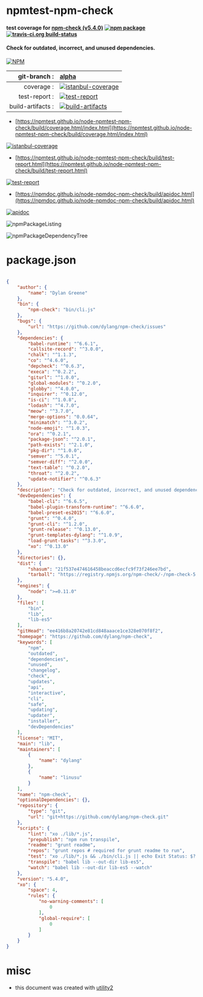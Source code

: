# npmtest-npm-check

#### test coverage for  [npm-check (v5.4.0)](https://github.com/dylang/npm-check)  [![npm package](https://img.shields.io/npm/v/npmtest-npm-check.svg?style=flat-square)](https://www.npmjs.org/package/npmtest-npm-check) [![travis-ci.org build-status](https://api.travis-ci.org/npmtest/node-npmtest-npm-check.svg)](https://travis-ci.org/npmtest/node-npmtest-npm-check)

#### Check for outdated, incorrect, and unused dependencies.

[![NPM](https://nodei.co/npm/npm-check.png?downloads=true&downloadRank=true&stars=true)](https://www.npmjs.com/package/npm-check)

| git-branch : | [alpha](https://github.com/npmtest/node-npmtest-npm-check/tree/alpha)|
|--:|:--|
| coverage : | [![istanbul-coverage](https://npmtest.github.io/node-npmtest-npm-check/build/coverage.badge.svg)](https://npmtest.github.io/node-npmtest-npm-check/build/coverage.html/index.html)|
| test-report : | [![test-report](https://npmtest.github.io/node-npmtest-npm-check/build/test-report.badge.svg)](https://npmtest.github.io/node-npmtest-npm-check/build/test-report.html)|
| build-artifacts : | [![build-artifacts](https://npmtest.github.io/node-npmtest-npm-check/glyphicons_144_folder_open.png)](https://github.com/npmtest/node-npmtest-npm-check/tree/gh-pages/build)|

- [https://npmtest.github.io/node-npmtest-npm-check/build/coverage.html/index.html](https://npmtest.github.io/node-npmtest-npm-check/build/coverage.html/index.html)

[![istanbul-coverage](https://npmtest.github.io/node-npmtest-npm-check/build/screenCapture.buildCi.browser.%252Ftmp%252Fbuild%252Fcoverage.lib.html.png)](https://npmtest.github.io/node-npmtest-npm-check/build/coverage.html/index.html)

- [https://npmtest.github.io/node-npmtest-npm-check/build/test-report.html](https://npmtest.github.io/node-npmtest-npm-check/build/test-report.html)

[![test-report](https://npmtest.github.io/node-npmtest-npm-check/build/screenCapture.buildCi.browser.%252Ftmp%252Fbuild%252Ftest-report.html.png)](https://npmtest.github.io/node-npmtest-npm-check/build/test-report.html)

- [https://npmdoc.github.io/node-npmdoc-npm-check/build/apidoc.html](https://npmdoc.github.io/node-npmdoc-npm-check/build/apidoc.html)

[![apidoc](https://npmdoc.github.io/node-npmdoc-npm-check/build/screenCapture.buildCi.browser.%252Ftmp%252Fbuild%252Fapidoc.html.png)](https://npmdoc.github.io/node-npmdoc-npm-check/build/apidoc.html)

![npmPackageListing](https://npmtest.github.io/node-npmtest-npm-check/build/screenCapture.npmPackageListing.svg)

![npmPackageDependencyTree](https://npmtest.github.io/node-npmtest-npm-check/build/screenCapture.npmPackageDependencyTree.svg)



# package.json

```json

{
    "author": {
        "name": "Dylan Greene"
    },
    "bin": {
        "npm-check": "bin/cli.js"
    },
    "bugs": {
        "url": "https://github.com/dylang/npm-check/issues"
    },
    "dependencies": {
        "babel-runtime": "^6.6.1",
        "callsite-record": "^3.0.0",
        "chalk": "^1.1.3",
        "co": "^4.6.0",
        "depcheck": "^0.6.3",
        "execa": "^0.2.2",
        "giturl": "^1.0.0",
        "global-modules": "^0.2.0",
        "globby": "^4.0.0",
        "inquirer": "^0.12.0",
        "is-ci": "^1.0.8",
        "lodash": "^4.7.0",
        "meow": "^3.7.0",
        "merge-options": "0.0.64",
        "minimatch": "^3.0.2",
        "node-emoji": "^1.0.3",
        "ora": "^0.2.1",
        "package-json": "^2.0.1",
        "path-exists": "^2.1.0",
        "pkg-dir": "^1.0.0",
        "semver": "^5.0.1",
        "semver-diff": "^2.0.0",
        "text-table": "^0.2.0",
        "throat": "^2.0.2",
        "update-notifier": "^0.6.3"
    },
    "description": "Check for outdated, incorrect, and unused dependencies.",
    "devDependencies": {
        "babel-cli": "^6.6.5",
        "babel-plugin-transform-runtime": "^6.6.0",
        "babel-preset-es2015": "^6.6.0",
        "grunt": "^0.4.0",
        "grunt-cli": "^1.2.0",
        "grunt-release": "^0.13.0",
        "grunt-templates-dylang": "^1.0.9",
        "load-grunt-tasks": "^3.3.0",
        "xo": "^0.13.0"
    },
    "directories": {},
    "dist": {
        "shasum": "21f537e474616458beaccd6ecfc9f73f246ee7bd",
        "tarball": "https://registry.npmjs.org/npm-check/-/npm-check-5.4.0.tgz"
    },
    "engines": {
        "node": ">=0.11.0"
    },
    "files": [
        "bin",
        "lib",
        "lib-es5"
    ],
    "gitHead": "ee416b8a20742e81cd848aaace1ce328e070f8f2",
    "homepage": "https://github.com/dylang/npm-check",
    "keywords": [
        "npm",
        "outdated",
        "dependencies",
        "unused",
        "changelog",
        "check",
        "updates",
        "api",
        "interactive",
        "cli",
        "safe",
        "updating",
        "updater",
        "installer",
        "devDependencies"
    ],
    "license": "MIT",
    "main": "lib",
    "maintainers": [
        {
            "name": "dylang"
        },
        {
            "name": "linusu"
        }
    ],
    "name": "npm-check",
    "optionalDependencies": {},
    "repository": {
        "type": "git",
        "url": "git+https://github.com/dylang/npm-check.git"
    },
    "scripts": {
        "lint": "xo ./lib/*.js",
        "prepublish": "npm run transpile",
        "readme": "grunt readme",
        "repos": "grunt repos # required for grunt readme to run",
        "test": "xo ./lib/*.js && ./bin/cli.js || echo Exit Status: $?.",
        "transpile": "babel lib --out-dir lib-es5",
        "watch": "babel lib --out-dir lib-es5 --watch"
    },
    "version": "5.4.0",
    "xo": {
        "space": 4,
        "rules": {
            "no-warning-comments": [
                0
            ],
            "global-require": [
                0
            ]
        }
    }
}
```



# misc
- this document was created with [utility2](https://github.com/kaizhu256/node-utility2)
